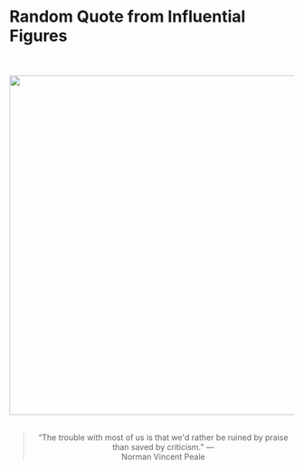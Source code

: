 # Random Quote from Influential Figures

<div align="center">
  <br>
  <br>
  <a href="https://en.wikipedia.org/wiki/Norman_Vincent_Peale" title="Norman Vincent Peale - Wikipedia"><img src="https://upload.wikimedia.org/wikipedia/commons/9/9d/Norman_Vincent_Peale_NYWTS.jpg" width="600px"></a>
  <br>
  <br>
  <blockquote>&ldquo;The trouble with most of us is that we'd rather be ruined by praise than saved by criticism.&rdquo; &mdash; <footer>Norman Vincent Peale</footer></blockquote>
</div>
  